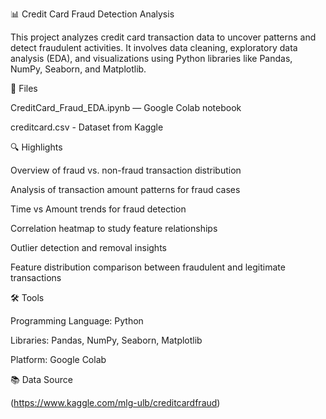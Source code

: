 📊 Credit Card Fraud Detection Analysis

This project analyzes credit card transaction data to uncover patterns and detect fraudulent activities. It involves data cleaning, exploratory data analysis (EDA), and visualizations using Python libraries like Pandas, NumPy, Seaborn, and Matplotlib.

📁 Files

CreditCard_Fraud_EDA.ipynb — Google Colab notebook

creditcard.csv - Dataset from Kaggle

🔍 Highlights

Overview of fraud vs. non-fraud transaction distribution

Analysis of transaction amount patterns for fraud cases

Time vs Amount trends for fraud detection

Correlation heatmap to study feature relationships

Outlier detection and removal insights

Feature distribution comparison between fraudulent and legitimate transactions

🛠️ Tools

Programming Language: Python

Libraries: Pandas, NumPy, Seaborn, Matplotlib

Platform: Google Colab

📚 Data Source

(https://www.kaggle.com/mlg-ulb/creditcardfraud)
